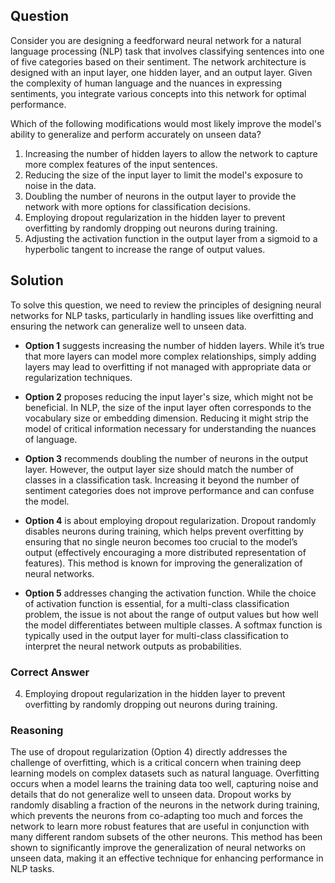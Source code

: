 ## Question

Consider you are designing a feedforward neural network for a natural language processing (NLP) task that involves classifying sentences into one of five categories based on their sentiment. The network architecture is designed with an input layer, one hidden layer, and an output layer. Given the complexity of human language and the nuances in expressing sentiments, you integrate various concepts into this network for optimal performance.

Which of the following modifications would most likely improve the model's ability to generalize and perform accurately on unseen data?

1. Increasing the number of hidden layers to allow the network to capture more complex features of the input sentences.
2. Reducing the size of the input layer to limit the model's exposure to noise in the data.
3. Doubling the number of neurons in the output layer to provide the network with more options for classification decisions.
4. Employing dropout regularization in the hidden layer to prevent overfitting by randomly dropping out neurons during training.
5. Adjusting the activation function in the output layer from a sigmoid to a hyperbolic tangent to increase the range of output values.

## Solution

To solve this question, we need to review the principles of designing neural networks for NLP tasks, particularly in handling issues like overfitting and ensuring the network can generalize well to unseen data.

- **Option 1** suggests increasing the number of hidden layers. While it’s true that more layers can model more complex relationships, simply adding layers may lead to overfitting if not managed with appropriate data or regularization techniques.
  
- **Option 2** proposes reducing the input layer's size, which might not be beneficial. In NLP, the size of the input layer often corresponds to the vocabulary size or embedding dimension. Reducing it might strip the model of critical information necessary for understanding the nuances of language.

- **Option 3** recommends doubling the number of neurons in the output layer. However, the output layer size should match the number of classes in a classification task. Increasing it beyond the number of sentiment categories does not improve performance and can confuse the model.

- **Option 4** is about employing dropout regularization. Dropout randomly disables neurons during training, which helps prevent overfitting by ensuring that no single neuron becomes too crucial to the model’s output (effectively encouraging a more distributed representation of features). This method is known for improving the generalization of neural networks.

- **Option 5** addresses changing the activation function. While the choice of activation function is essential, for a multi-class classification problem, the issue is not about the range of output values but how well the model differentiates between multiple classes. A softmax function is typically used in the output layer for multi-class classification to interpret the neural network outputs as probabilities.

### Correct Answer

4. Employing dropout regularization in the hidden layer to prevent overfitting by randomly dropping out neurons during training.

### Reasoning

The use of dropout regularization (Option 4) directly addresses the challenge of overfitting, which is a critical concern when training deep learning models on complex datasets such as natural language. Overfitting occurs when a model learns the training data too well, capturing noise and details that do not generalize well to unseen data. Dropout works by randomly disabling a fraction of the neurons in the network during training, which prevents the neurons from co-adapting too much and forces the network to learn more robust features that are useful in conjunction with many different random subsets of the other neurons. This method has been shown to significantly improve the generalization of neural networks on unseen data, making it an effective technique for enhancing performance in NLP tasks.